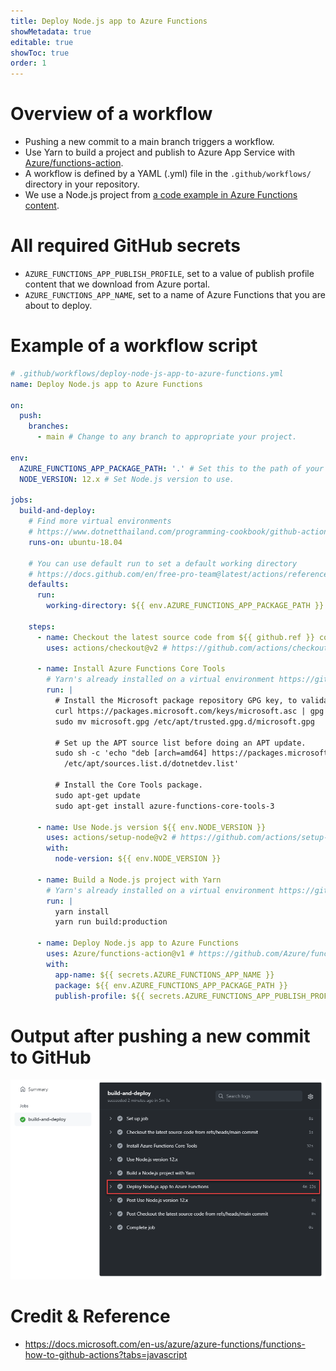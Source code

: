```yaml
---
title: Deploy Node.js app to Azure Functions
showMetadata: true
editable: true
showToc: true
order: 1
---
```


# Overview of a workflow
- Pushing a new commit to a main branch triggers a workflow.
- Use Yarn to build a project and publish to Azure App Service with [Azure/functions-action](https://github.com/Azure/functions-action).
- A workflow is defined by a YAML (.yml) file in the `.github/workflows/` directory in your repository.
- We use a Node.js project from [a code example in Azure Functions content](/cloud-hosting/azure/azure-functions).

# All required GitHub secrets
- `AZURE_FUNCTIONS_APP_PUBLISH_PROFILE`, set to a value of publish profile content that we download from Azure portal.
- `AZURE_FUNCTIONS_APP_NAME`, set to a name of Azure Functions that you are about to deploy.

# Example of a workflow script
```yaml
# .github/workflows/deploy-node-js-app-to-azure-functions.yml
name: Deploy Node.js app to Azure Functions

on:
  push:
    branches:
      - main # Change to any branch to appropriate your project.

env:
  AZURE_FUNCTIONS_APP_PACKAGE_PATH: '.' # Set this to the path of your function app project, defaults to the repository root.
  NODE_VERSION: 12.x # Set Node.js version to use.

jobs:
  build-and-deploy:
    # Find more virtual environments
    # https://www.dotnetthailand.com/programming-cookbook/github-actions/github-actions-fundamentals#findmorevirtualenvironments
    runs-on: ubuntu-18.04

    # You can use default run to set a default working directory
    # https://docs.github.com/en/free-pro-team@latest/actions/reference/workflow-syntax-for-github-actions#jobsjob_iddefaultsrun
    defaults:
      run:
        working-directory: ${{ env.AZURE_FUNCTIONS_APP_PACKAGE_PATH }}

    steps:
      - name: Checkout the latest source code from ${{ github.ref }} commit
        uses: actions/checkout@v2 # https://github.com/actions/checkout

      - name: Install Azure Functions Core Tools
        # Yarn's already installed on a virtual environment https://github.com/actions/virtual-environments/blob/main/images/linux/Ubuntu1804-README.md#package-management
        run: |
          # Install the Microsoft package repository GPG key, to validate package integrity.
          curl https://packages.microsoft.com/keys/microsoft.asc | gpg --dearmor > microsoft.gpg
          sudo mv microsoft.gpg /etc/apt/trusted.gpg.d/microsoft.gpg

          # Set up the APT source list before doing an APT update.
          sudo sh -c 'echo "deb [arch=amd64] https://packages.microsoft.com/repos/microsoft-ubuntu-$(lsb_release -cs)-prod $(lsb_release -cs) main" > \
            /etc/apt/sources.list.d/dotnetdev.list'

          # Install the Core Tools package.
          sudo apt-get update
          sudo apt-get install azure-functions-core-tools-3

      - name: Use Node.js version ${{ env.NODE_VERSION }}
        uses: actions/setup-node@v2 # https://github.com/actions/setup-node
        with:
          node-version: ${{ env.NODE_VERSION }}

      - name: Build a Node.js project with Yarn
        # Yarn's already installed on a virtual environment https://github.com/actions/virtual-environments/blob/main/images/linux/Ubuntu1804-README.md#package-management
        run: |
          yarn install
          yarn run build:production

      - name: Deploy Node.js app to Azure Functions
        uses: Azure/functions-action@v1 # https://github.com/Azure/functions-action
        with:
          app-name: ${{ secrets.AZURE_FUNCTIONS_APP_NAME }}
          package: ${{ env.AZURE_FUNCTIONS_APP_PACKAGE_PATH }}
          publish-profile: ${{ secrets.AZURE_FUNCTIONS_APP_PUBLISH_PROFILE }}
```

# Output after pushing a new commit to GitHub
![](images/github-actions-azure-functions-output.png)

# Credit & Reference
- https://docs.microsoft.com/en-us/azure/azure-functions/functions-how-to-github-actions?tabs=javascript
